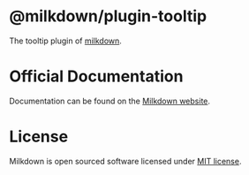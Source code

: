 # @milkdown/plugin-tooltip

The tooltip plugin of [milkdown](https://milkdown.dev/).

# Official Documentation

Documentation can be found on the [Milkdown website](https://milkdown.dev/docs/api/plugin-tooltip).

# License

Milkdown is open sourced software licensed under [MIT license](https://github.com/Milkdown/milkdown/blob/main/LICENSE).
